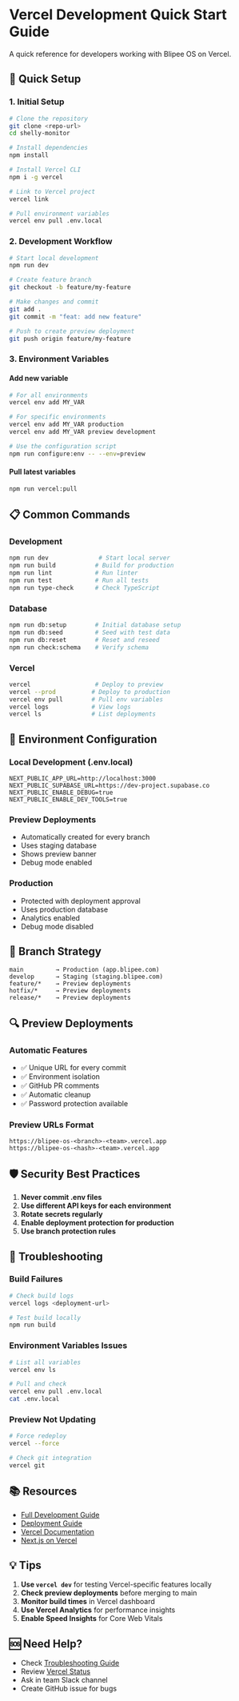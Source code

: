 # Vercel Development Quick Start Guide

A quick reference for developers working with Blipee OS on Vercel.

## 🚀 Quick Setup

### 1. Initial Setup
```bash
# Clone the repository
git clone <repo-url>
cd shelly-monitor

# Install dependencies
npm install

# Install Vercel CLI
npm i -g vercel

# Link to Vercel project
vercel link

# Pull environment variables
vercel env pull .env.local
```

### 2. Development Workflow
```bash
# Start local development
npm run dev

# Create feature branch
git checkout -b feature/my-feature

# Make changes and commit
git add .
git commit -m "feat: add new feature"

# Push to create preview deployment
git push origin feature/my-feature
```

### 3. Environment Variables

#### Add new variable
```bash
# For all environments
vercel env add MY_VAR

# For specific environments
vercel env add MY_VAR production
vercel env add MY_VAR preview development

# Use the configuration script
npm run configure:env -- --env=preview
```

#### Pull latest variables
```bash
npm run vercel:pull
```

## 📋 Common Commands

### Development
```bash
npm run dev              # Start local server
npm run build           # Build for production
npm run lint            # Run linter
npm run test            # Run all tests
npm run type-check      # Check TypeScript
```

### Database
```bash
npm run db:setup        # Initial database setup
npm run db:seed         # Seed with test data
npm run db:reset        # Reset and reseed
npm run check:schema    # Verify schema
```

### Vercel
```bash
vercel                  # Deploy to preview
vercel --prod          # Deploy to production
vercel env pull        # Pull env variables
vercel logs            # View logs
vercel ls              # List deployments
```

## 🔧 Environment Configuration

### Local Development (.env.local)
```env
NEXT_PUBLIC_APP_URL=http://localhost:3000
NEXT_PUBLIC_SUPABASE_URL=https://dev-project.supabase.co
NEXT_PUBLIC_ENABLE_DEBUG=true
NEXT_PUBLIC_ENABLE_DEV_TOOLS=true
```

### Preview Deployments
- Automatically created for every branch
- Uses staging database
- Shows preview banner
- Debug mode enabled

### Production
- Protected with deployment approval
- Uses production database
- Analytics enabled
- Debug mode disabled

## 🌿 Branch Strategy

```
main         → Production (app.blipee.com)
develop      → Staging (staging.blipee.com)
feature/*    → Preview deployments
hotfix/*     → Preview deployments
release/*    → Preview deployments
```

## 🔍 Preview Deployments

### Automatic Features
- ✅ Unique URL for every commit
- ✅ Environment isolation
- ✅ GitHub PR comments
- ✅ Automatic cleanup
- ✅ Password protection available

### Preview URLs Format
```
https://blipee-os-<branch>-<team>.vercel.app
https://blipee-os-<hash>-<team>.vercel.app
```

## 🛡️ Security Best Practices

1. **Never commit .env files**
2. **Use different API keys for each environment**
3. **Rotate secrets regularly**
4. **Enable deployment protection for production**
5. **Use branch protection rules**

## 🐛 Troubleshooting

### Build Failures
```bash
# Check build logs
vercel logs <deployment-url>

# Test build locally
npm run build
```

### Environment Variables Issues
```bash
# List all variables
vercel env ls

# Pull and check
vercel env pull .env.local
cat .env.local
```

### Preview Not Updating
```bash
# Force redeploy
vercel --force

# Check git integration
vercel git
```

## 📚 Resources

- [Full Development Guide](./guides/VERCEL_DEVELOPMENT_GUIDE.md)
- [Deployment Guide](./DEPLOYMENT_GUIDE.md)
- [Vercel Documentation](https://vercel.com/docs)
- [Next.js on Vercel](https://vercel.com/docs/frameworks/nextjs)

## 💡 Tips

1. **Use `vercel dev`** for testing Vercel-specific features locally
2. **Check preview deployments** before merging to main
3. **Monitor build times** in Vercel dashboard
4. **Use Vercel Analytics** for performance insights
5. **Enable Speed Insights** for Core Web Vitals

## 🆘 Need Help?

- Check [Troubleshooting Guide](./TROUBLESHOOTING.md)
- Review [Vercel Status](https://www.vercel-status.com/)
- Ask in team Slack channel
- Create GitHub issue for bugs